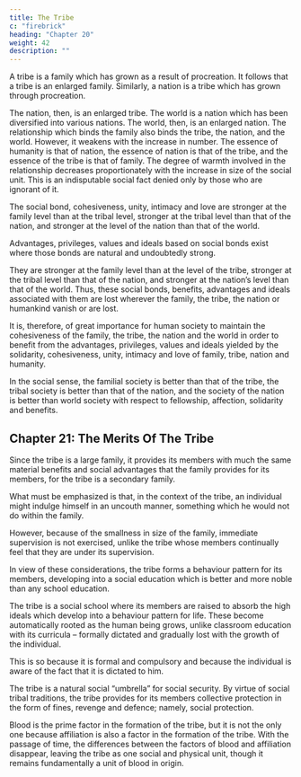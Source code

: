 ```yaml
---
title: The Tribe
c: "firebrick"
heading: "Chapter 20"
weight: 42
description: ""
---
```




A tribe is a family which has grown as a result of procreation. It follows that a tribe is an enlarged family. Similarly, a nation is a tribe which has grown through procreation. 

The nation, then, is an enlarged tribe. The world is a nation which has been diversified into various nations. The world, then, is an enlarged nation. The relationship which binds the family also binds the tribe, the nation, and the world. However, it weakens with the increase in number. The essence of humanity is that of nation, the essence of nation is that of the tribe, and the essence of the tribe is that of family. The degree of warmth involved in the relationship decreases proportionately with the increase in size of the social unit. This is an indisputable social fact denied only by those who are ignorant of it.

The social bond, cohesiveness, unity, intimacy and love are stronger at the family level than at the tribal level, stronger at the tribal level than that of the nation, and stronger at the level of the nation than that of the world.

Advantages, privileges, values and ideals based on social bonds exist where those bonds are natural and undoubtedly strong. 

They are stronger at the family level than at the level of the tribe, stronger at the tribal level than that of the nation, and stronger at the nation’s level than that of the world. Thus, these social bonds, benefits, advantages and ideals associated with them are lost wherever the family, the tribe, the nation or humankind vanish or are lost. 

It is, therefore, of great importance for human society to maintain the cohesiveness of the family, the tribe, the nation and the world in order to benefit from the advantages, privileges, values and ideals yielded by the solidarity, cohesiveness, unity, intimacy and love of family, tribe, nation and humanity.

In the social sense, the familial society is better than that of the tribe, the tribal society is better than that of the nation, and the society of the nation is better than world society with respect to fellowship, affection, solidarity and benefits.


## Chapter 21: The Merits Of The Tribe

Since the tribe is a large family, it provides its members with much the same material benefits and social advantages that the family provides for its members, for the tribe is a secondary family. 

What must be emphasized is that, in the context of the tribe, an individual might indulge himself in an uncouth manner, something which he would not do within the family. 

However, because of the smallness in size of the family, immediate supervision is not exercised, unlike the tribe whose members continually feel that they are under its supervision. 

In view of these considerations, the tribe forms a behaviour pattern for its members, developing into a social education which is better and more noble than any school education. 

The tribe is a social school where its members are raised to absorb the high ideals which develop into a behaviour pattern for life. These become automatically rooted as the human being grows, unlike classroom education with its curricula – formally dictated and gradually lost with the growth of the individual. 

This is so because it is formal and compulsory and because the individual is aware of the fact that it is dictated to him.

The tribe is a natural social “umbrella” for social security. By virtue of social tribal traditions, the tribe provides for its members collective protection in the form of fines, revenge and defence; namely, social protection. 

Blood is the prime factor in the formation of the tribe, but it is not the only one because affiliation is also a factor in the formation of the tribe. With the passage of time, the differences between the factors of blood and affiliation disappear, leaving the tribe as one social and physical unit, though it remains fundamentally a unit of blood in origin.